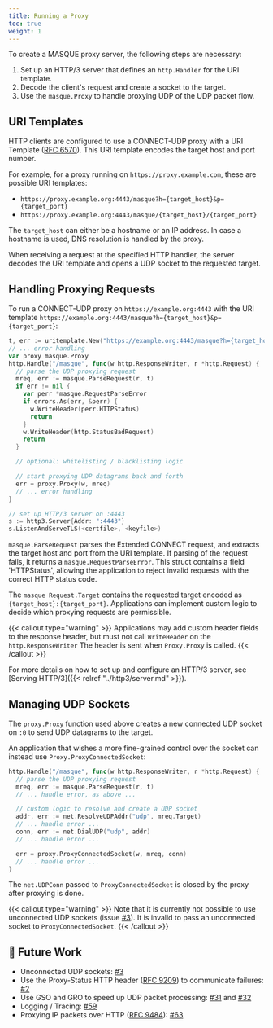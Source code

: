 ```yaml
---
title: Running a Proxy
toc: true
weight: 1
---
```


To create a MASQUE proxy server, the following steps are necessary:

1. Set up an HTTP/3 server that defines an `http.Handler` for the URI template.
2. Decode the client's request and create a socket to the target.
3. Use the `masque.Proxy` to handle proxying UDP of the UDP packet flow.

## URI Templates

HTTP clients are configured to use a CONNECT-UDP proxy with a URI Template ([RFC 6570](https://datatracker.ietf.org/doc/html/rfc6570)).
This URI template encodes the target host and port number.

For example, for a proxy running on `https://proxy.example.com`, these are possible URI templates:
* `https://proxy.example.org:4443/masque?h={target_host}&p={target_port}`
* `https://proxy.example.org:4443/masque/{target_host}/{target_port}`

The `target_host` can either be a hostname or an IP address. In case a hostname is used, DNS resolution is handled by the proxy.

When receiving a request at the specified HTTP handler, the server decodes the URI template and opens a UDP socket to the requested target.

## Handling Proxying Requests

To run a CONNECT-UDP proxy on `https://example.org:4443` with the URI template `https://example.org:4443/masque?h={target_host}&p={target_port}`:

```go
t, err := uritemplate.New("https://example.org:4443/masque?h={target_host}&p={target_port}")
// ... error handling
var proxy masque.Proxy
http.Handle("/masque", func(w http.ResponseWriter, r *http.Request) {
  // parse the UDP proxying request
  mreq, err := masque.ParseRequest(r, t)
  if err != nil {
    var perr *masque.RequestParseError
    if errors.As(err, &perr) {
      w.WriteHeader(perr.HTTPStatus)
      return
    }
    w.WriteHeader(http.StatusBadRequest)
    return
  }

  // optional: whitelisting / blacklisting logic

  // start proxying UDP datagrams back and forth
  err = proxy.Proxy(w, mreq)
  // ... error handling
}

// set up HTTP/3 server on :4443
s := http3.Server{Addr: ":4443"}
s.ListenAndServeTLS(<certfile>, <keyfile>)
```

`masque.ParseRequest` parses the Extended CONNECT request, and extracts the target host and port from the URI template. If parsing of the request fails, it returns a `masque.RequestParseError`. This struct contains a field 'HTTPStatus', allowing the application to reject invalid requests with the correct HTTP status code.

The `masque Request.Target` contains the requested target encoded as `{target_host}:{target_port}`. Applications can implement custom logic to decide which proxying requests are permissible.

{{< callout type="warning" >}}
  Applications may add custom header fields to the response header, but must not call `WriteHeader` on the `http.ResponseWriter`
  The header is sent when `Proxy.Proxy` is called.
{{< /callout >}}

For more details on how to set up and configure an HTTP/3 server, see [Serving HTTP/3]({{< relref "../http3/server.md" >}}).


## Managing UDP Sockets

The `proxy.Proxy` function used above creates a new connected UDP socket on `:0` to send UDP datagrams to the target.

An application that wishes a more fine-grained control over the socket can instead use `Proxy.ProxyConnectedSocket`:
```go
http.Handle("/masque", func(w http.ResponseWriter, r *http.Request) {
  // parse the UDP proxying request
  mreq, err := masque.ParseRequest(r, t)
  // ... handle error, as above ...

  // custom logic to resolve and create a UDP socket
  addr, err := net.ResolveUDPAddr("udp", mreq.Target)
  // ... handle error ...
  conn, err := net.DialUDP("udp", addr)
  // ... handle error ...

  err = proxy.ProxyConnectedSocket(w, mreq, conn)
  // ... handle error ...
}
```

The `net.UDPConn` passed to `ProxyConnectedSocket` is closed by the proxy after proxying is done.

{{< callout type="warning" >}}
  Note that it is currently not possible to use unconnected UDP sockets (issue [#3](https://github.com/quic-go/masque-go/issues/3)).
  It is invalid to pass an unconnected socket to `ProxyConnectedSocket`.
{{< /callout >}}



## 📝 Future Work 

* Unconnected UDP sockets: [#3](https://github.com/quic-go/masque-go/issues/3)
* Use the Proxy-Status HTTP header ([RFC 9209](https://datatracker.ietf.org/doc/html/rfc9209)) to communicate failures: [#2](https://github.com/quic-go/masque-go/issues/2)
* Use GSO and GRO to speed up UDP packet processing: [#31](https://github.com/quic-go/masque-go/issues/31) and [#32](https://github.com/quic-go/masque-go/issues/32)
* Logging / Tracing: [#59](https://github.com/quic-go/masque-go/issues/59)
* Proxying IP packets over HTTP ([RFC 9484](https://datatracker.ietf.org/doc/html/rfc9484)): [#63](https://github.com/quic-go/masque-go/issues/63)
